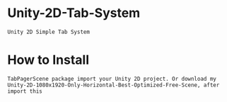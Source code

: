 # Unity-2D-Tab-System
	Unity 2D Simple Tab System

# How to Install
	TabPagerScene package import your Unity 2D project. Or download my Unity-2D-1080x1920-Only-Horizontal-Best-Optimized-Free-Scene, after import this
